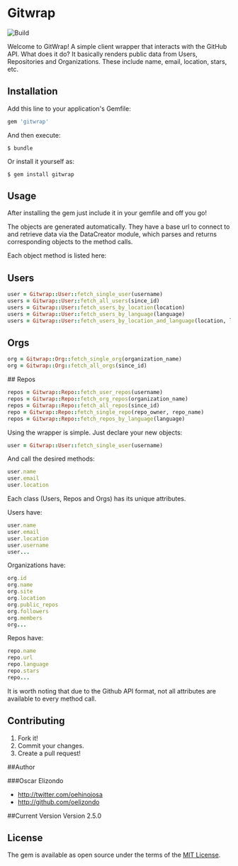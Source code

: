 # Gitwrap

![Build](https://travis-ci.org/oelizondo/gitwrap-rb.svg?branch=master)

Welcome to GitWrap! A simple client wrapper that interacts with the GitHub API. What does it do? It basically renders public data from Users, Repositories and Organizations. These include name, email, location, stars, etc.

## Installation

Add this line to your application's Gemfile:

```ruby
gem 'gitwrap'
```

And then execute:

    $ bundle

Or install it yourself as:

    $ gem install gitwrap

## Usage

After installing the gem just include it in your gemfile and off you go!

The objects are generated automatically. They have a base url to connect to and retrieve data via the DataCreator module, which parses and returns corresponding objects to the method calls.

Each object method is listed here:

## Users
```ruby
user = Gitwrap::User::fetch_single_user(username)
users = Gitwrap::User::fetch_all_users(since_id)
users = Gitwrap::User::fetch_users_by_location(location)
users = Gitwrap::User::fetch_users_by_language(language)
users = Gitwrap::User::fetch_users_by_location_and_language(location, language)
```

## Orgs
```ruby
org = Gitwrap::Org::fetch_single_org(organization_name)
org = Gitwrap::Org::fetch_all_orgs(since_id)
```
## Repos
```ruby
repos = Gitwrap::Repo::fetch_user_repos(username)
repos = Gitwrap::Repo::fetch_org_repos(organization_name)
repos = Gitwrap::Repo::fetch_all_repos(since_id)
repo = Gitwrap::Repo::fetch_single_repo(repo_owner, repo_name)
repos = Gitwrap::Repo::fetch_repos_by_language(language)
```

Using the wrapper is simple. Just declare your new objects:
```ruby
user = Gitwrap::User::fetch_single_user(username)
```
And call the desired methods:
```ruby
user.name
user.email
user.location
```

Each class (Users, Repos and Orgs) has its unique attributes.

Users have:

```ruby
user.name
user.email
user.location
user.username
user...
```
Organizations have:

```ruby
org.id
org.name
org.site
org.location
org.public_repos
org.followers
org.members
org...
```

Repos have:
```ruby
repo.name
repo.url
repo.language
repo.stars
repo...
```

It is worth noting that due to the Github API format, not all attributes are available to every method call.

## Contributing

1. Fork it!
2. Commit your changes.
3. Create a pull request!

##Author

###Oscar Elizondo

* http://twitter.com/oehinojosa
* http://github.com/oelizondo

##Current Version
Version 2.5.0

## License

The gem is available as open source under the terms of the [MIT License](http://opensource.org/licenses/MIT).
